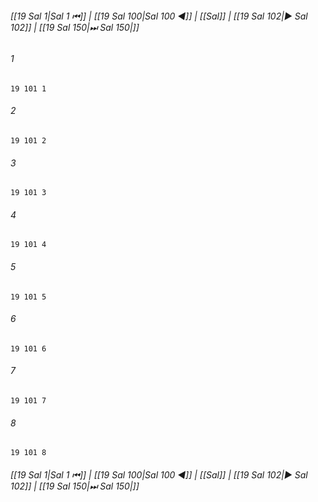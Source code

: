 
###### [[19 Sal 1|Sal 1 ⏮]] | [[19 Sal 100|Sal 100 ◀]] | [[Sal]] | [[19 Sal 102|▶ Sal 102]] | [[19 Sal 150|⏭ Sal 150|]]

###### 1
``` verse
19 101 1 
```
###### 2
``` verse
19 101 2 
```
###### 3
``` verse
19 101 3 
```
###### 4
``` verse
19 101 4 
```
###### 5
``` verse
19 101 5 
```
###### 6
``` verse
19 101 6 
```
###### 7
``` verse
19 101 7 
```
###### 8
``` verse
19 101 8 
```

###### [[19 Sal 1|Sal 1 ⏮]] | [[19 Sal 100|Sal 100 ◀]] | [[Sal]] | [[19 Sal 102|▶ Sal 102]] | [[19 Sal 150|⏭ Sal 150|]]

